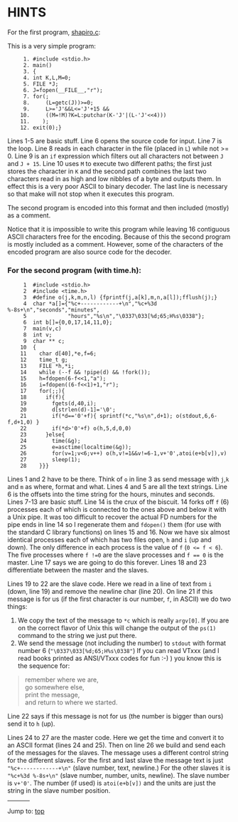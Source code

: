 # HINTS

For the first program, [shapiro.c](%%REPO_URL%%/1994/shapiro/shapiro.c):


This is a very simple program:

```
     1. #include <stdio.h>
     2. main()
     3. {
     4. int K,L,M=0;
     5. FILE *J;
     6. J=fopen(__FILE__,"r");
     7. for(;
     8.     (L=getc(J))>=0;
     9.     L>='J'&&L<='J'+15 &&
    10.     ((M=!M)?K=L:putchar(K-'J'|(L-'J'<<4)))
    11.    );
    12. exit(0);}
```

Lines 1-5 are basic stuff. Line 6 opens the source code for input. Line 7 is the
loop. Line 8 reads in each character in the file (placed in `L`) while not >= 0.
Line 9 is an `if` expression which filters out all characters not between `J`
and `J + 15`. Line 10 uses `M` to execute two different paths; the first just
stores the character in `K` and the second path combines the last two characters
read in as high and low nibbles of a byte and outputs them. In effect this is a
very poor ASCII to binary decoder.  The last line is necessary so that make will
not stop when it executes this program.

The second program is encoded into this format and then included (mostly)
as a comment.

Notice that it is impossible to write this program while leaving 16
contiguous ASCII characters free for the encoding. Because of this the
second program is mostly included as a comment. However, some of the
characters of the encoded program are also source code for the decoder.


### For the second program (with time.h):

```
     1  #include <stdio.h>
     2  #include <time.h>
     3  #define o(j,k,m,n,l) {fprintf(j,a[k],m,n,a[l]);fflush(j);}
     4  char *a[]={"%c+------------+\n","%c+%3d %-8s+\n","seconds","minutes",
     5             "hours","%s\n","\0337\033[%d;65;H%s\0338"};
     6  int b[]={0,0,17,14,11,0};
     7  main(v,c)
     8  int v;
     9  char ** c;
    10  {
    11    char d[40],*e,f=6;
    12    time_t g;
    13    FILE *h,*i;
    14    while (--f && !pipe(d) && !fork());
    15    h=fdopen(6-f<<1,"a");
    16    i=fdopen((6-f<<1)+1,"r");
    17    for(;;){
    18      if(f){
    19        fgets(d,40,i);
    20        d[strlen(d)-1]='\0';
    21        if(*d=='0'+f){ sprintf(*c,"%s\n",d+1); o(stdout,6,6-f,d+1,0) }
    22        if(*d>'0'+f) o(h,5,d,0,0)
    23      }else{
    24        time(&g);
    25        e=asctime(localtime(&g));
    26        for(v=1;v<6;v++) o(h,v!=1&&v!=6-1,v+'0',atoi(e+b[v]),v)
    27        sleep(1);
    28    }}}
```

Lines 1 and 2 have to be there. Think of `o` in line 3 as send message with
`j`,`k` and `m` as where, format and what. Lines 4 and 5 are all the text
strings. Line 6 is the offsets into the time string for the hours, minutes and
seconds. Lines 7-13 are basic stuff. Line 14 is the crux of the biscuit. 14
forks off `f` (6) processes each of which is connected to the ones above and
below it with a Unix pipe. It was too difficult to recover the actual FD numbers
for the pipe ends in line 14 so I regenerate them and `fdopen()` them (for use
with the standard C library functions) on lines 15 and 16. Now we have six
almost identical processes each of which has two files open, `h` and `i` (up and
down). The only difference in each process is the value of `f` (`0 <= f < 6`).
The five processes where `f !=0` are the slave processes and `f == 0` is the
master. Line 17 says we are going to do this forever. Lines 18 and 23
differentiate between the master and the slaves.

Lines 19 to 22 are the slave code. Here we read in a line of text from
`i` (down, line 19) and remove the newline char (line 20). On line
21 if this message is for us (if the first character is our number, `f`,
in ASCII) we do two things:

1. We copy the text of the message to `*c` which is really `argv[0]`.  If you are
on the correct flavor of Unix this will change the output of the `ps(1)` command
to the string we just put there.
2. We send the message (not including the number) to `stdout` with format number 6
(`"\0337\033[%d;65;H%s\0338"`) If you can read VTxxx (and I read books printed
as ANSI/VTxxx codes for fun :-) ) you know this is the sequence for:

> remember where we are,<br>
> go somewhere else,<br>
> print the message,<br>
> and return to where we started.

Line 22 says if this message is not for us (the number is bigger than ours)
send it to `h` (up).

Lines 24 to 27 are the master code. Here we get the time and convert it
to an ASCII format (lines 24 and 25). Then on line 26 we build and send
each of the messages for the slaves. The message uses a different control
string for the different slaves. For the first and last slave the message
text is just `"%c+------------+\n"` (slave number, text, newline.) For the
other slaves it is `"%c+%3d %-8s+\n"` (slave number, number, units, newline).
The slave number is `v+'0'`. The number (if used) is `atoi(e+b[v])` and the
units are just the string in the slave number position.


<hr style="width:10%;text-align:left;margin-left:0">

Jump to: [top](#)


<!--

    Copyright © 1984-2024 by Landon Curt Noll. All Rights Reserved.

    You are free to share and adapt this file under the terms of this license:

        Creative Commons Attribution-ShareAlike 4.0 International (CC BY-SA 4.0)

    For more information, see:

        https://creativecommons.org/licenses/by-sa/4.0/

-->
